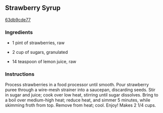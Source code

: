 ## Strawberry Syrup

[63db9cde77](http://www.food.com/recipe/strawberry-syrup-51738)

### Ingredients

 - 1 pint of strawberries, raw

 - 2 cup of sugars, granulated

 - 14 teaspoon of lemon juice, raw

### Instructions

Process strawberries in a food processor until smooth. Pour strawberry puree through a wire-mesh strainer into a saucepan, discarding seeds. Stir in sugar and juice; cook over low heat, stirring until sugar dissolves. Bring to a boil over medium-high heat; reduce heat, and simmer 5 minutes, while skimming froth from top. Remove from heat; cool. Enjoy! Makes 2 1/4 cups.
